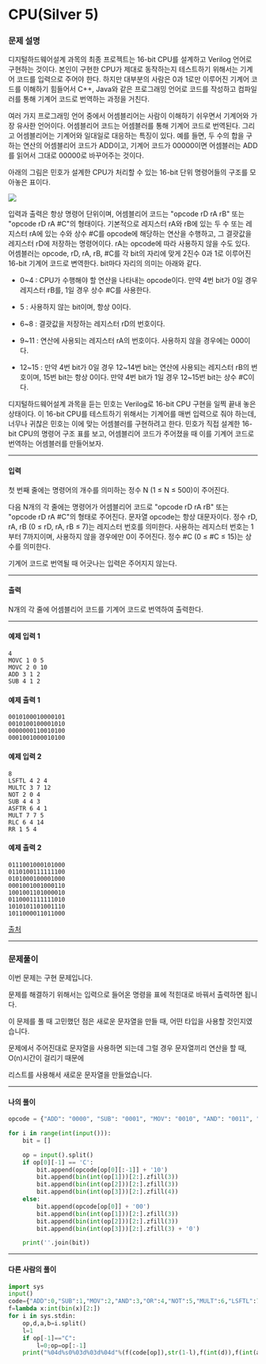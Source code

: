 # CPU(Silver 5)

### 문제 설명

디지털하드웨어설계 과목의 최종 프로젝트는 16-bit CPU를 설계하고 Verilog 언어로 구현하는 것이다. 본인이 구현한 CPU가 제대로 동작하는지 테스트하기 위해서는 기계어 코드를 입력으로 주어야 한다. 하지만 대부분의 사람은 0과 1로만 이루어진 기계어 코드를 이해하기 힘들어서 C++, Java와 같은 프로그래밍 언어로 코드를 작성하고 컴파일러를 통해 기계어 코드로 번역하는 과정을 거친다.

여러 가지 프로그래밍 언어 중에서 어셈블리어는 사람이 이해하기 쉬우면서 기계어와 가장 유사한 언어이다. 어셈블리어 코드는 어셈블러를 통해 기계어 코드로 번역된다. 그리고 어셈블리어는 기계어와 일대일로 대응하는 특징이 있다. 예를 들면, 두 수의 합을 구하는 연산의 어셈블리어 코드가 ADD이고, 기계어 코드가 00000이면 어셈블러는 ADD를 읽어서 그대로 00000로 바꾸어주는 것이다.

아래의 그림은 민호가 설계한 CPU가 처리할 수 있는 16-bit 단위 명령어들의 구조를 모아놓은 표이다.

<img src='https://upload.acmicpc.net/00f0520a-b036-4407-96f6-bc0db2cea615/-/preview/'>

입력과 출력은 항상 명령어 단위이며, 어셈블리어 코드는 "opcode rD rA rB" 또는 "opcode rD rA #C"의 형태이다. 기본적으로 레지스터 rA와 rB에 있는 두 수 또는 레지스터 rA에 있는 수와 상수 #C를 opcode에 해당하는 연산을 수행하고, 그 결괏값을 레지스터 rD에 저장하는 명령어이다. rA는 opcode에 따라 사용하지 않을 수도 있다. 어셈블러는 opcode, rD, rA, rB, #C를 각 bit의 자리에 맞게 2진수 0과 1로 이루어진 16-bit 기계어 코드로 변역한다. bit마다 자리의 의미는 아래와 같다.

* 0~4 : CPU가 수행해야 할 연산을 나타내는 opcode이다. 만약 4번 bit가 0일 경우 레지스터 rB를, 1일 경우 상수 #C를 사용한다.

* 5 : 사용하지 않는 bit이며, 항상 0이다.

* 6~8 : 결괏값을 저장하는 레지스터 rD의 번호이다.

* 9~11 : 연산에 사용되는 레지스터 rA의 번호이다. 사용하지 않을 경우에는 000이다.

* 12\~15 : 만약 4번 bit가 0일 경우 12\~14번 bit는 연산에 사용되는 레지스터 rB의 번호이며, 15번 bit는 항상 0이다. 만약 4번 bit가 1일 경우 12~15번 bit는 상수 #C이다.

디지털하드웨어설계 과목을 듣는 민호는 Verilog로 16-bit CPU 구현을 일찍 끝내 놓은 상태이다. 이 16-bit CPU를 테스트하기 위해서는 기계어를 매번 입력으로 줘야 하는데, 너무나 귀찮은 민호는 이에 맞는 어셈블러를 구현하려고 한다. 민호가 직접 설계한 16-bit CPU의 명령어 구조 표를 보고, 어셈블리어 코드가 주어졌을 때 이를 기계어 코드로 번역하는 어셈블러를 만들어보자.

---

#### 입력

첫 번째 줄에는 명령어의 개수를 의미하는 정수 N (1 ≤ N ≤ 500)이 주어진다.   

다음 N개의 각 줄에는 명령어가 어셈블리어 코드로 "opcode rD rA rB" 또는 "opcode rD rA #C"의 형태로 주어진다. 문자열 opcode는 항상 대문자이다. 정수 rD, rA, rB (0 ≤ rD, rA, rB ≤ 7)는 레지스터 번호를 의미한다. 사용하는 레지스터 번호는 1부터 7까지이며, 사용하지 않을 경우에만 0이 주어진다. 정수 #C (0 ≤ #C ≤ 15)는 상수를 의미한다.   

기계어 코드로 번역될 때 어긋나는 입력은 주어지지 않는다.    

---

#### 출력

N개의 각 줄에 어셈블리어 코드를 기계어 코드로 번역하여 출력한다.

---
#### 예제 입력 1

~~~
4
MOVC 1 0 5
MOVC 2 0 10
ADD 3 1 2
SUB 4 1 2
~~~

#### 예제 출력 1

~~~
0010100010000101
0010100100001010
0000000110010100
0001001000010100
~~~

#### 예제 입력 2

~~~
8
LSFTL 4 2 4
MULTC 3 7 12
NOT 2 0 4
SUB 4 4 3
ASFTR 6 4 1
MULT 7 7 5
RLC 6 4 14
RR 1 5 4
~~~

#### 예제 출력 2

~~~
0111001000101000
0110100111111100
0101000100001000
0001001001000110
1001001101000010
0110001111111010
1010101101001110
1011000011011000
~~~

[출처](https://www.acmicpc.net/problem/16506)

---

### 문제풀이

이번 문제는 구현 문제입니다.   

문제를 해결하기 위해서는 입력으로 들어온 명령을 표에 적힌대로 바꿔서 출력하면 됩니다.   

이 문제를 풀 때 고민했던 점은 새로운 문자열을 만들 때, 어떤 타입을 사용할 것인지였습니다.   

문제에서 주어진대로 문자열을 사용하면 되는데 그럴 경우 문자열끼리 연산을 할 때, O(n)시간이 걸리기 때문에   

리스트를 사용해서 새로운 문자열을 만들었습니다.   

---

#### 나의 풀이

~~~python
opcode = {"ADD": "0000", "SUB": "0001", "MOV": "0010", "AND": "0011", "OR": "0100", "NOT": "0101", "MULT": "0110", "LSFTL": "0111", "LSFTR": "1000", "ASFTR": "1001", "RL": "1010", "RR": "1011"}

for i in range(int(input())):
    bit = []

    op = input().split()
    if op[0][-1] == 'C':
        bit.append(opcode[op[0][:-1]] + '10')
        bit.append(bin(int(op[1]))[2:].zfill(3))
        bit.append(bin(int(op[2]))[2:].zfill(3))
        bit.append(bin(int(op[3]))[2:].zfill(4))
    else:
        bit.append(opcode[op[0]] + '00')
        bit.append(bin(int(op[1]))[2:].zfill(3))
        bit.append(bin(int(op[2]))[2:].zfill(3))
        bit.append(bin(int(op[3]))[2:].zfill(3) + '0')

    print(''.join(bit))
~~~

---

#### 다른 사람의 풀이

~~~python
import sys
input()
code={"ADD":0,"SUB":1,"MOV":2,"AND":3,"OR":4,"NOT":5,"MULT":6,"LSFTL":7,"LSFTR":8,"ASFTR":9,"RL":10,"RR":11}
f=lambda x:int(bin(x)[2:])
for i in sys.stdin:
    op,d,a,b=i.split()
    l=1
    if op[-1]=="C":
        l=0;op=op[:-1]
    print("%04d%s0%03d%03d%04d"%(f(code[op]),str(1-l),f(int(d)),f(int(a)),f(int(b)<<l)))
~~~
